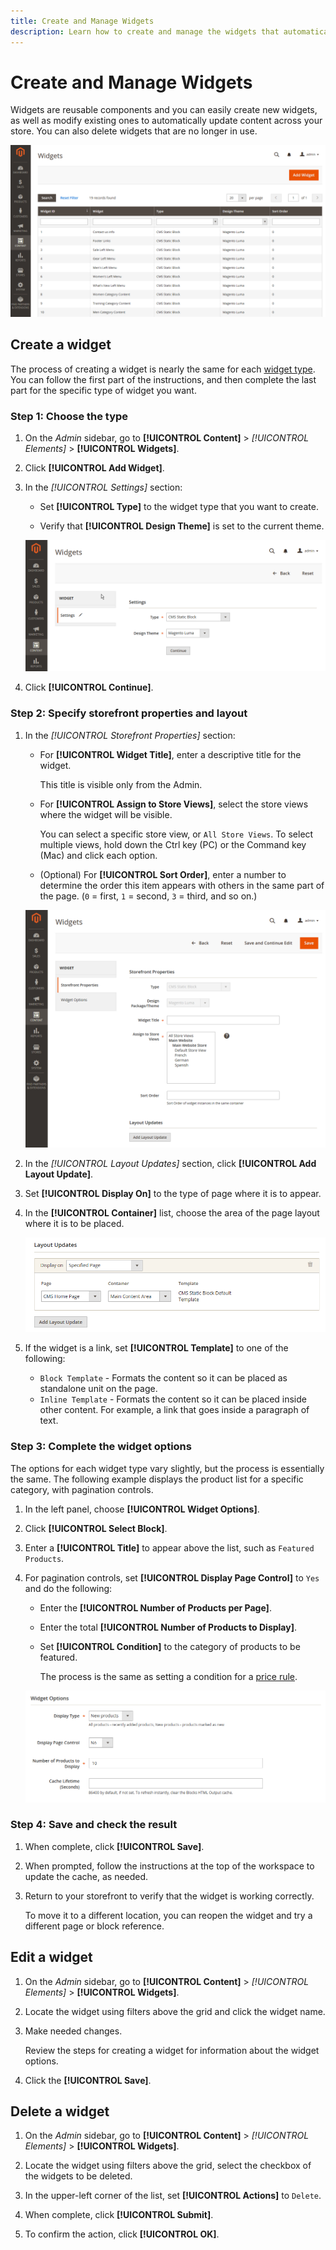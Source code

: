 ```yaml
---
title: Create and Manage Widgets
description: Learn how to create and manage the widgets that automatically update content across your store.
---
```

# Create and Manage Widgets

Widgets are reusable components and you can easily create new widgets, as well as modify existing ones to automatically update content across your store. You can also delete widgets that are no longer in use.

![Widgets](./assets/widgets.png)<!-- zoom -->

## Create a widget

The process of creating a widget is nearly the same for each [widget type](widgets.md#widget-types). You can follow the first part of the instructions, and then complete the last part for the specific type of widget you want.

### Step 1: Choose the type

1. On the _Admin_ sidebar, go to **[!UICONTROL Content]** > _[!UICONTROL Elements]_ > **[!UICONTROL Widgets]**.

1. Click **[!UICONTROL Add Widget]**.

1. In the _[!UICONTROL Settings]_ section:

   - Set **[!UICONTROL Type]** to the widget type that you want to create.

   - Verify that **[!UICONTROL Design Theme]** is set to the current theme.

   ![Widget settings](./assets/widget-settings.png)<!-- zoom -->

1. Click **[!UICONTROL Continue]**.

### Step 2: Specify storefront properties and layout

1. In the _[!UICONTROL Storefront Properties]_ section:

   - For **[!UICONTROL Widget Title]**, enter a descriptive title for the widget.

      This title is visible only from the Admin.

   - For **[!UICONTROL Assign to Store Views]**, select the store views where the widget will be visible.

      You can select a specific store view, or `All Store Views`. To select multiple views, hold down the Ctrl key (PC) or the Command key (Mac) and click each option.

   - (Optional) For **[!UICONTROL Sort Order]**, enter a number to determine the order this item appears with others in the same part of the page. (`0` = first, `1` = second, `3` = third, and so on.)

   ![Storefront properties](./assets/widget-storefront-properties.png)<!-- zoom -->

1. In the _[!UICONTROL Layout Updates]_ section, click **[!UICONTROL Add Layout Update]**.

1. Set **[!UICONTROL Display On]** to the type of page where it is to appear.

1. In the **[!UICONTROL Container]** list, choose the area of the page layout where it is to be placed.

   ![Layout updates](./assets/widget-layout-update-home-page.png)<!-- zoom -->

1. If the widget is a link, set **[!UICONTROL Template]** to one of the following:

   - `Block Template` - Formats the content so it can be placed as standalone unit on the page.
   - `Inline Template` - Formats the content so it can be placed inside other content. For example, a link that goes inside a paragraph of text.

### Step 3: Complete the widget options

The options for each widget type vary slightly, but the process is essentially the same. The following example displays the product list for a specific category, with pagination controls.

1. In the left panel, choose **[!UICONTROL Widget Options]**.

1. Click **[!UICONTROL Select Block]**.

1. Enter a **[!UICONTROL Title]** to appear above the list, such as `Featured Products`.

1. For pagination controls, set **[!UICONTROL Display Page Control]** to `Yes`  and do the following:

   - Enter the **[!UICONTROL Number of Products per Page]**.

   - Enter the total **[!UICONTROL Number of Products to Display]**.

   - Set **[!UICONTROL Condition]** to the category of products to be featured.

      The process is the same as setting a condition for a [price rule](https://docs.magento.com/user-guide/marketing/price-rules-catalog.html).

   ![Widget options](./assets/widget-options-new-product-list.png)<!-- zoom -->

### Step 4: Save and check the result

1. When complete, click **[!UICONTROL Save]**.

1. When prompted, follow the instructions at the top of the workspace to update the cache, as needed.

1. Return to your storefront to verify that the widget is working correctly.

   To move it to a different location, you can reopen the widget and try a different page or block reference.

## Edit a widget

1. On the _Admin_ sidebar, go to **[!UICONTROL Content]** > _[!UICONTROL Elements]_ > **[!UICONTROL Widgets]**.

1. Locate the widget using filters above the grid and click the widget name.

1. Make needed changes.

   Review the steps for creating a widget for information about the widget options.

1. Click the **[!UICONTROL Save]**.

## Delete a widget

1. On the _Admin_ sidebar, go to **[!UICONTROL Content]** > _[!UICONTROL Elements]_ > **[!UICONTROL Widgets]**.

1. Locate the widget using filters above the grid, select the checkbox of the widgets to be deleted.

1. In the upper-left corner of the list, set **[!UICONTROL Actions]** to `Delete`.

1. When complete, click **[!UICONTROL Submit]**.

1. To confirm the action, click **[!UICONTROL OK]**.
